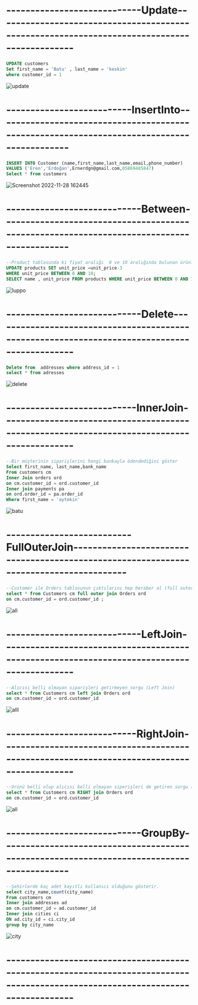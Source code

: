 # ----------------------------Update--------------------------------------------------------------------------------------------
```sql
UPDATE customers
Set first_name = 'Batu' , last_name = 'keskin'
where customer_id = 1
```
![update](https://user-images.githubusercontent.com/77542685/204286831-cb54072d-dd68-4c73-9b13-9bc28e4f90d4.png)

# --------------------------InsertInto-------------------------------------------------------------------------------------------

```sql
INSERT INTO Customer (name,first_name,last_name,email,phone_number)
VALUES ('Eren','Erdoğan',Ernerdgn@gmail.com,05869485847)
Select * from customers
```
![Screenshot 2022-11-28 162445](https://user-images.githubusercontent.com/77542685/204288756-055cebba-9f0f-494e-82c9-c28dad6bcf94.png)

# ----------------------------Between------------------------------------------------------------------------------------------
```sql
--Product tablosunda ki fiyat aralığı  0 ve 10 aralığında bulunan ürünlere indirim uygulanıp sıralaması yapıldı.
UPDATE products SET unit_price =unit_price-3
WHERE unit_price BETWEEN 0 AND 10;
SELECT name , unit_price FROM products WHERE unit_price BETWEEN 0 AND 10;
```
![luppo](https://user-images.githubusercontent.com/77542685/204289657-eba71d5b-79e9-499a-a42e-d68ea3a92b2c.png)
# ----------------------------Delete---------------------------------------------------------------------------------------------
```sql 
Delete from  addresses where address_id = 1  
select * from adresses
```
![delete](https://user-images.githubusercontent.com/77542685/204291159-7a4263d9-591b-442b-98fb-a0f323c3503d.png)

# ---------------------------InnerJoin-------------------------------------------------------------------------------------------
```sql
--Bir müşterinin siparişlerini hangi bankayla ödendediğini göster
Select first_name, last_name,bank_name
From customers cm
Inner Join orders ord 
on cm.customer_id = ord.customer_id 
Inner join payments pa
on ord.order_id = pa.order_id
Where first_name = 'aytekin'
```
![batu](https://user-images.githubusercontent.com/77542685/204290302-4e4c0dca-f557-4500-804e-09646014130c.png)
# --------------------------FullOuterJoin---------------------------------------------------------------------------------------
```sql
--Customer ile Orders tablosunun çıktılarını hep beraber al (full outer join)
select * from Customers cm full outer join Orders ord 
on cm.customer_id = ord.customer_id ;
```
![all](https://user-images.githubusercontent.com/77542685/204292572-ce7e545d-e84c-416b-bb51-5f5f7c8111ac.png)
# ----------------------------LeftJoin-------------------------------------------------------------------------------------------
```sql
--Alıcısı belli olmayan siparişleri getirmeyen sorgu (Left Join)
select * from Customers cm left join Orders ord 
on cm.customer_id = ord.customer_id
```
![alll](https://user-images.githubusercontent.com/77542685/204292981-940a0e8b-965b-4e70-91ae-c9fab56139cb.png)
# ---------------------------RightJoin-------------------------------------------------------------------------------------------
```sql
--Ürünü belli olup alıcısı belli olmayan siperişleri de getiren sorgu (Right join)
select * from Customers cm RIGHT join Orders ord 
on cm.customer_id = ord.customer_id 
```
![all](https://user-images.githubusercontent.com/77542685/204293354-60bf5d14-446c-47bf-a892-a365bc464825.png)
# ----------------------------GroupBy------------------------------------------------------------------------------------------
```sql
--Şehirlerde kaç adet kayıtlı kullanıcı olduğunu gösterir.
select city_name,count(city_name)
From customers cm
Inner join addresses ad
on cm.customer_id = ad.customer_id 
Inner join cities ci
ON ad.city_id = ci.city_id
group by city_name
```
![city](https://user-images.githubusercontent.com/77542685/204294047-88360035-2167-431d-9f8c-ceaac4da4948.png)
# --------------------------------------------------------------------------------------------------------------------------------
